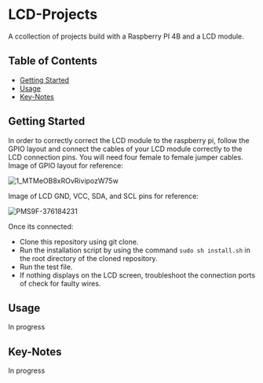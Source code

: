 # LCD-Projects

A ccollection of projects build with a Raspberry PI 4B and a LCD module.

## Table of Contents
- [Getting Started](#getting-started)
- [Usage](#usage)
- [Key-Notes](#key-notes)

## Getting Started
In order to correctly correct the LCD module to the raspberry pi, follow the GPIO layout and connect the cables of your LCD module correctly to the LCD connection pins. You will need four female to female jumper cables.
Image of GPIO layout for reference:

![1_MTMeOB8xROvRivipozW75w](https://github.com/cruzjuan298/LCD-Projects/assets/105023616/292c175e-fa8b-4431-8f83-0bac3fde4e8a)

Image of LCD GND, VCC, SDA, and SCL pins for reference:

![PMS9F-376184231](https://github.com/cruzjuan298/LCD-Projects/assets/105023616/97897347-4d99-4d14-82ef-b79eef7bdc44)

Once its connected:
- Clone this repository using git clone.
- Run the installation script by using the command `sudo sh install.sh` in the root directory of the cloned repository.
- Run the test file.
- If nothing displays on the LCD screen, troubleshoot the connection ports of check for faulty wires.


## Usage
In progress

## Key-Notes
In progress
